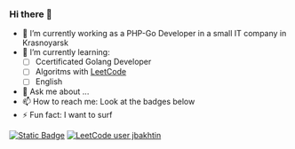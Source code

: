 ### Hi there 👋

- 🔭 I’m currently working as a PHP-Go Developer in a small IT company in Krasnoyarsk
- 🌱 I’m currently learning:
  - [ ] Сcertificated Golang Developer
  - [ ] Algoritms with [LeetCode](https://leetcode.com/jbakhtin/)
  - [ ] English 
- 💬 Ask me about ...
- 📫 How to reach me: Look at the badges below
- ⚡ Fun fact: I want to surf

[![Static Badge](https://img.shields.io/badge/telegram-blue?logo=telegram&logoColor=white)](https://t.me/Bakhtin_Yuriy) [![LeetCode user jbakhtin](https://img.shields.io/badge/dynamic/json?style=flat&labelColor=black&color=%23ffa116&label=Solved&query=solvedOverTotal&url=https%3A%2F%2Fbadge.xyli.tech/%2Fapi%2Fusers%2Fjbakhtin&logo=leetcode&logoColor=yellow)](https://leetcode.com/jbakhtin/)
